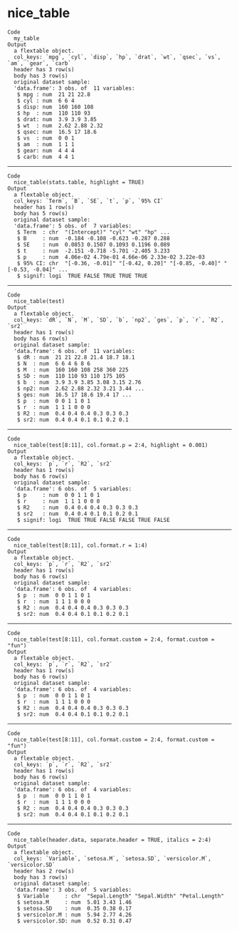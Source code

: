 # nice_table

    Code
      my_table
    Output
      a flextable object.
      col_keys: `mpg`, `cyl`, `disp`, `hp`, `drat`, `wt`, `qsec`, `vs`, `am`, `gear`, `carb` 
      header has 3 row(s) 
      body has 3 row(s) 
      original dataset sample: 
      'data.frame':	3 obs. of  11 variables:
       $ mpg : num  21 21 22.8
       $ cyl : num  6 6 4
       $ disp: num  160 160 108
       $ hp  : num  110 110 93
       $ drat: num  3.9 3.9 3.85
       $ wt  : num  2.62 2.88 2.32
       $ qsec: num  16.5 17 18.6
       $ vs  : num  0 0 1
       $ am  : num  1 1 1
       $ gear: num  4 4 4
       $ carb: num  4 4 1

---

    Code
      nice_table(stats.table, highlight = TRUE)
    Output
      a flextable object.
      col_keys: `Term`, `B`, `SE`, `t`, `p`, `95% CI` 
      header has 1 row(s) 
      body has 5 row(s) 
      original dataset sample: 
      'data.frame':	5 obs. of  7 variables:
       $ Term  : chr  "(Intercept)" "cyl" "wt" "hp" ...
       $ B     : num  -0.184 -0.108 -0.623 -0.287 0.288
       $ SE    : num  0.0853 0.1507 0.1093 0.1196 0.089
       $ t     : num  -2.151 -0.718 -5.701 -2.405 3.233
       $ p     : num  4.06e-02 4.79e-01 4.66e-06 2.33e-02 3.22e-03
       $ 95% CI: chr  "[-0.36, -0.01]" "[-0.42, 0.20]" "[-0.85, -0.40]" "[-0.53, -0.04]" ...
       $ signif: logi  TRUE FALSE TRUE TRUE TRUE

---

    Code
      nice_table(test)
    Output
      a flextable object.
      col_keys: `dR`, `N`, `M`, `SD`, `b`, `np2`, `ges`, `p`, `r`, `R2`, `sr2` 
      header has 1 row(s) 
      body has 6 row(s) 
      original dataset sample: 
      'data.frame':	6 obs. of  11 variables:
       $ dR : num  21 21 22.8 21.4 18.7 18.1
       $ N  : num  6 6 4 6 8 6
       $ M  : num  160 160 108 258 360 225
       $ SD : num  110 110 93 110 175 105
       $ b  : num  3.9 3.9 3.85 3.08 3.15 2.76
       $ np2: num  2.62 2.88 2.32 3.21 3.44 ...
       $ ges: num  16.5 17 18.6 19.4 17 ...
       $ p  : num  0 0 1 1 0 1
       $ r  : num  1 1 1 0 0 0
       $ R2 : num  0.4 0.4 0.4 0.3 0.3 0.3
       $ sr2: num  0.4 0.4 0.1 0.1 0.2 0.1

---

    Code
      nice_table(test[8:11], col.format.p = 2:4, highlight = 0.001)
    Output
      a flextable object.
      col_keys: `p`, `r`, `R2`, `sr2` 
      header has 1 row(s) 
      body has 6 row(s) 
      original dataset sample: 
      'data.frame':	6 obs. of  5 variables:
       $ p     : num  0 0 1 1 0 1
       $ r     : num  1 1 1 0 0 0
       $ R2    : num  0.4 0.4 0.4 0.3 0.3 0.3
       $ sr2   : num  0.4 0.4 0.1 0.1 0.2 0.1
       $ signif: logi  TRUE TRUE FALSE FALSE TRUE FALSE

---

    Code
      nice_table(test[8:11], col.format.r = 1:4)
    Output
      a flextable object.
      col_keys: `p`, `r`, `R2`, `sr2` 
      header has 1 row(s) 
      body has 6 row(s) 
      original dataset sample: 
      'data.frame':	6 obs. of  4 variables:
       $ p  : num  0 0 1 1 0 1
       $ r  : num  1 1 1 0 0 0
       $ R2 : num  0.4 0.4 0.4 0.3 0.3 0.3
       $ sr2: num  0.4 0.4 0.1 0.1 0.2 0.1

---

    Code
      nice_table(test[8:11], col.format.custom = 2:4, format.custom = "fun")
    Output
      a flextable object.
      col_keys: `p`, `r`, `R2`, `sr2` 
      header has 1 row(s) 
      body has 6 row(s) 
      original dataset sample: 
      'data.frame':	6 obs. of  4 variables:
       $ p  : num  0 0 1 1 0 1
       $ r  : num  1 1 1 0 0 0
       $ R2 : num  0.4 0.4 0.4 0.3 0.3 0.3
       $ sr2: num  0.4 0.4 0.1 0.1 0.2 0.1

---

    Code
      nice_table(test[8:11], col.format.custom = 2:4, format.custom = "fun")
    Output
      a flextable object.
      col_keys: `p`, `r`, `R2`, `sr2` 
      header has 1 row(s) 
      body has 6 row(s) 
      original dataset sample: 
      'data.frame':	6 obs. of  4 variables:
       $ p  : num  0 0 1 1 0 1
       $ r  : num  1 1 1 0 0 0
       $ R2 : num  0.4 0.4 0.4 0.3 0.3 0.3
       $ sr2: num  0.4 0.4 0.1 0.1 0.2 0.1

---

    Code
      nice_table(header.data, separate.header = TRUE, italics = 2:4)
    Output
      a flextable object.
      col_keys: `Variable`, `setosa.M`, `setosa.SD`, `versicolor.M`, `versicolor.SD` 
      header has 2 row(s) 
      body has 3 row(s) 
      original dataset sample: 
      'data.frame':	3 obs. of  5 variables:
       $ Variable     : chr  "Sepal.Length" "Sepal.Width" "Petal.Length"
       $ setosa.M     : num  5.01 3.43 1.46
       $ setosa.SD    : num  0.35 0.38 0.17
       $ versicolor.M : num  5.94 2.77 4.26
       $ versicolor.SD: num  0.52 0.31 0.47

